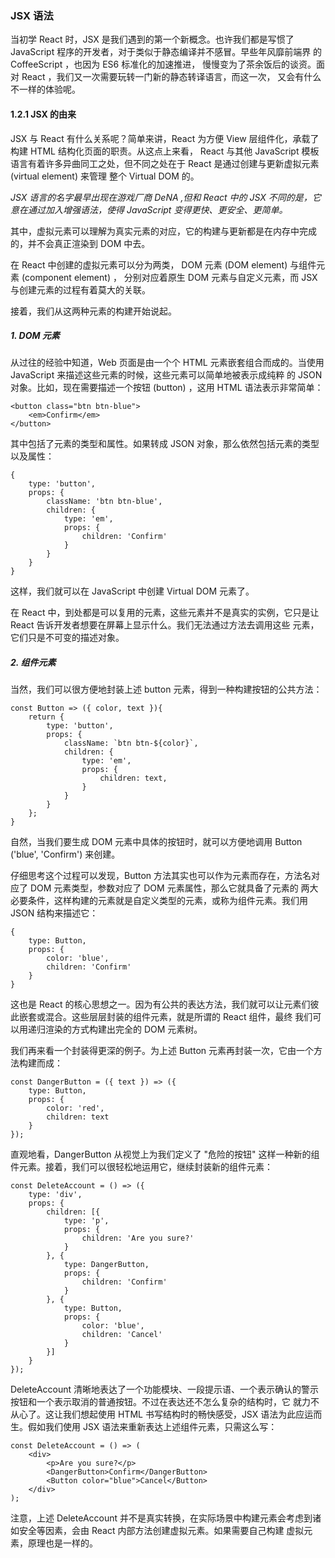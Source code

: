 ### JSX 语法

当初学 React 时，JSX 是我们遇到的第一个新概念。也许我们都是写惯了 JavaScript 程序的开发者，对于类似于静态编译并不感冒。早些年风靡前端界
的 CoffeeScript ，也因为 ES6 标准化的加速推进， 慢慢变为了茶余饭后的谈资。面对 React ，我们又一次需要玩转一门新的静态转译语言，而这一次，
又会有什么不一样的体验呢。

#### 1.2.1 JSX 的由来

JSX 与 React 有什么关系呢？简单来讲，<red>React 为方便 View 层组件化，承载了构建 HTML 结构化页面的职责</red>。从这点上来看，
React 与其他 JavaScript 模板语言有着许多异曲同工之处，但不同之处在于 React 是通过创建与更新虚拟元素 (virtual element) 来管理
整个 Virtual DOM 的。

*JSX 语言的名字最早出现在游戏厂商 DeNA ,但和 React 中的 JSX 不同的是，它意在通过加入增强语法，使得 JavaScript 变得更快、更安全、更简单。*

其中，<red>虚拟元素可以理解为真实元素的对应</red>，它的<red>构建与更新都是在内存中完成的</red>，并不会真正渲染到 DOM 中去。

在 React 中创建的虚拟元素可以分为两类， <red>DOM 元素 (DOM element) </red>与<red>组件元素 (component element) </red>，
分别对应着<red>原生 DOM 元素</red>与<red>自定义元素</red>，而 JSX 与创建元素的过程有着莫大的关联。

接着，我们从这两种元素的构建开始说起。

##### 1. DOM 元素

从过往的经验中知道，Web 页面是由一个个 HTML 元素嵌套组合而成的。当使用 JavaScript 来描述这些元素的时候，这些元素可以简单地被表示成纯粹
的 JSON 对象。比如，现在需要描述一个按钮 (button) ，这用 HTML 语法表示非常简单：

    <button class="btn btn-blue">
        <em>Confirm</em>
    </button>

其中包括了元素的类型和属性。如果转成 JSON 对象，那么依然包括元素的类型以及属性：

    {
        type: 'button',
        props: {
            className: 'btn btn-blue',
            children: {
                type: 'em',
                props: {
                    children: 'Confirm'
                }
            }
        }
    }

这样，我们就可以在 JavaScript 中创建 Virtual DOM 元素了。

在 React 中，到处都是可以复用的元素，这些元素并不是真实的实例，它只是让 React 告诉开发者想要在屏幕上显示什么。我们无法通过方法去调用这些
元素，它们只是不可变的描述对象。

##### 2. 组件元素

当然，我们可以很方便地封装上述 button 元素，得到一种构建按钮的公共方法：

    const Button => ({ color, text }){
        return {
            type: 'button',
            props: {
                className: `btn btn-${color}`,
                children: {
                    type: 'em',
                    props: {
                        children: text,
                    }
                }
            }
        };
    }

自然，当我们要生成 DOM 元素中具体的按钮时，就可以方便地调用 Button ('blue', 'Confirm') 来创建。

仔细思考这个过程可以发现，Button 方法其实也可以作为元素而存在，方法名对应了 DOM 元素类型，参数对应了 DOM 元素属性，那么它就具备了元素的
两大必要条件，这样构建的元素就是<red>自定义类型的元素</red>，或称为<red>组件元素</red>。我们用 JSON 结构来描述它：

    {
        type: Button,
        props: {
            color: 'blue',
            children: 'Confirm'
        }
    }

这也是 React 的核心思想之一。因为有公共的表达方法，我们就可以让元素们彼此嵌套或混合。这些层层封装的组件元素，就是所谓的 React 组件，最终
我们可以用递归渲染的方式构建出完全的 DOM 元素树。

我们再来看一个封装得更深的例子。为上述 Button 元素再封装一次，它由一个方法构建而成：

    const DangerButton = ({ text }) => ({
        type: Button,
        props: {
            color: 'red',
            children: text
        }
    });

直观地看，DangerButton 从视觉上为我们定义了 "危险的按钮" 这样一种新的组件元素。接着，我们可以很轻松地运用它，继续封装新的组件元素：

    const DeleteAccount = () => ({
        type: 'div',
        props: {
            children: [{
                type: 'p',
                props: {
                    children: 'Are you sure?'
                }
            }, {
                type: DangerButton,
                props: {
                    children: 'Confirm'
                }
            }, {
                type: Button,
                props: {
                    color: 'blue',
                    children: 'Cancel'
                }
            }]
        }
    });

DeleteAccount 清晰地表达了一个功能模块、一段提示语、一个表示确认的警示按钮和一个表示取消的普通按钮。不过在表达还不怎么复杂的结构时，它
就力不从心了。这让我们想起使用 HTML 书写结构时的畅快感受，JSX 语法为此应运而生。假如我们使用 JSX 语法来重新表达上述组件元素，只需这么写：

    const DeleteAccount = () => (
        <div>
            <p>Are you sure?</p>
            <DangerButton>Confirm</DangerButton>
            <Button color="blue">Cancel</Button>
        </div>
    );

注意，上述 DeleteAccount 并不是真实转换，在实际场景中构建元素会考虑到诸如安全等因素，会由 React 内部方法创建虚拟元素。如果需要自己构建
虚拟元素，原理也是一样的。

